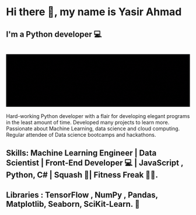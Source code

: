 # Hi there 👋, my name is Yasir Ahmad
## I'm a Python developer 💻
&nbsp;&nbsp;&nbsp;&nbsp;&nbsp;&nbsp;&nbsp;&nbsp;&nbsp;&nbsp; ![I'm a Python developer](GithubBanner.gif) 

Hard-working Python developer with a flair for developing elegant programs in the least amount of time. Developed many projects to learn more. Passionate about Machine Learning, data science and cloud computing. Regular attendee of Data science bootcamps and hackathons.

## Skills: Machine Learning Engineer | Data Scientist | Front-End Developer 💻 | JavaScript , Python, C# | Squash 🎾| Fitness Freak 🤸‍♀️.
## Libraries : TensorFlow , NumPy , Pandas, Matplotlib, Seaborn, SciKit-Learn. 🍷





